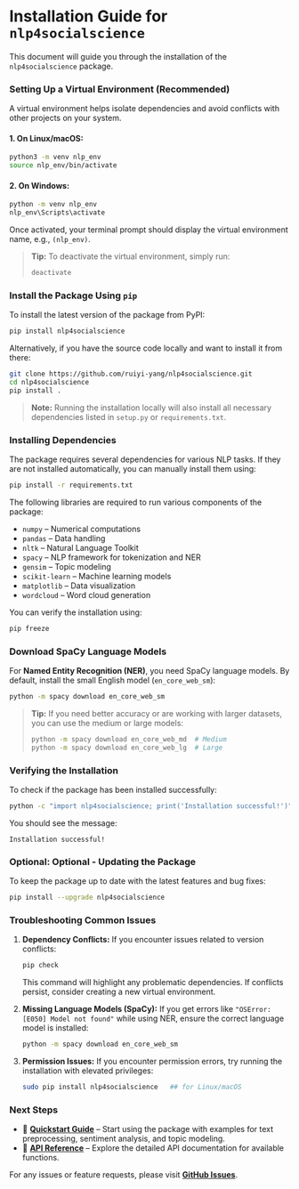 # Installation Guide for `nlp4socialscience`

This document will guide you through the installation of the `nlp4socialscience` package.



### Setting Up a Virtual Environment (Recommended)

A virtual environment helps isolate dependencies and avoid conflicts with other projects on your system.

#### 1. On Linux/macOS:
```bash
python3 -m venv nlp_env
source nlp_env/bin/activate
```

#### 2. On Windows:
```bash
python -m venv nlp_env
nlp_env\Scripts\activate
```

Once activated, your terminal prompt should display the virtual environment name, e.g., `(nlp_env)`.

> **Tip:** To deactivate the virtual environment, simply run:
>
> ```bash
> deactivate
> ```



### Install the Package Using `pip`

To install the latest version of the package from PyPI:
```bash
pip install nlp4socialscience
```

Alternatively, if you have the source code locally and want to install it from there:
```bash
git clone https://github.com/ruiyi-yang/nlp4socialscience.git
cd nlp4socialscience
pip install .
```

> **Note:** Running the installation locally will also install all necessary dependencies listed in `setup.py` or `requirements.txt`.



### Installing Dependencies 

The package requires several dependencies for various NLP tasks. If they are not installed automatically, you can manually install them using:
```bash
pip install -r requirements.txt
```

The following libraries are required to run various components of the package:

- `numpy` – Numerical computations
- `pandas` – Data handling
- `nltk` – Natural Language Toolkit
- `spacy` – NLP framework for tokenization and NER
- `gensim` – Topic modeling
- `scikit-learn` – Machine learning models
- `matplotlib` – Data visualization
- `wordcloud` – Word cloud generation

You can verify the installation using:

```bash
pip freeze
```



### Download SpaCy Language Models

For **Named Entity Recognition (NER)**, you need SpaCy language models. By default, install the small English model (`en_core_web_sm`):

```bash
python -m spacy download en_core_web_sm
```

> **Tip:** If you need better accuracy or are working with larger datasets, you can use the medium or large models:
>
> ```bash
> python -m spacy download en_core_web_md  # Medium
> python -m spacy download en_core_web_lg  # Large
> ```



### Verifying the Installation

To check if the package has been installed successfully:
```bash
python -c "import nlp4socialscience; print('Installation successful!')"
```

You should see the message:

```nginx
Installation successful!
```



### Optional: Optional - Updating the Package

To keep the package up to date with the latest features and bug fixes:
```bash
pip install --upgrade nlp4socialscience
```



### Troubleshooting Common Issues

1. **Dependency Conflicts:** If you encounter issues related to version conflicts: 

   ```bash
   pip check
   ```
   This command will highlight any problematic dependencies. If conflicts persist, consider creating a new virtual environment.

2. **Missing Language Models (SpaCy):** If you get errors like `"OSError: [E050] Model not found"` while using NER, ensure the correct language model is installed:

   ```bash
   python -m spacy download en_core_web_sm
   ```

3. **Permission Issues:** If you encounter permission errors, try running the installation with elevated privileges:

   ```bash
   sudo pip install nlp4socialscience   ## for Linux/macOS
   ```



### Next Steps

- 📄 [**Quickstart Guide**](./quickstart.md) – Start using the package with examples for text preprocessing, sentiment analysis, and topic modeling.
- 🔧 [**API Reference**](./api_reference.md) – Explore the detailed API documentation for available functions.

For any issues or feature requests, please visit [**GitHub Issues**](https://github.com/ruiyi-yang/NLP4SocialScience/issues).

 
